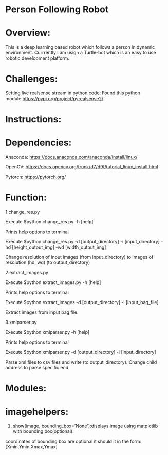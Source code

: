 # Person Following Robot

# Overview:
This is a deep learning based robot which follows a person in dynamic environment. Currrently I am usign a Turtle-bot which is an easy to use robotic development platform.

# Challenges:
Setting live realsense stream in python code:
Found this python module:https://pypi.org/project/pyrealsense2/

# Instructions:

# Dependencies:
Anaconda:
https://docs.anaconda.com/anaconda/install/linux/

OpenCV:
https://docs.opencv.org/trunk/d7/d9f/tutorial_linux_install.html

Pytorch:
https://pytorch.org/

# Function:
1.change_res.py

Execute $python change_res.py -h [help]

Prints help options to terminal

Execute $python change_res.py -d [output_directory] -i [input_directory] -hd [height_output_img] -wd [width_output_img]

Change resolution of input images (from input_directory) to images of resolution (hd, wd) (to output_directory)

2.extract_images.py

Execute $python extract_images.py -h [help]

Prints help options to terminal

Execute $python extract_images -d [output_directory] -i [input_bag_file]

Extract images from input bag file.

3.xmlparser.py

Execute $python xmlparser.py -h [help]

Prints help options to terminal

Execute $python xmlparser.py -d [output_directory] -i [input_directory]

Parse xml files to csv files and write (to output_directory). Change child address to parse specific end.

# Modules:
# imagehelpers:
1. show(image, bounding_box='None'):displays image using matplotlib with bounding box(optional).

coordinates of bounding box are optional it should it in the form:[Xmin,Ymin,Xmax,Ymax]
